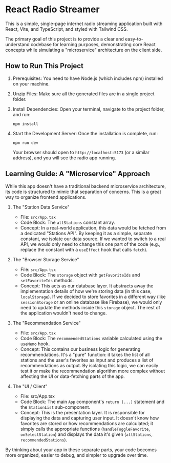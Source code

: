 # React Radio Streamer

This is a simple, single-page internet radio streaming application built with React, Vite, and TypeScript, and styled with Tailwind CSS.

The primary goal of this project is to provide a clear and easy-to-understand codebase for learning purposes, demonstrating core React concepts while simulating a "microservice" architecture on the client side.

## How to Run This Project

1. Prerequisites: You need to have Node.js (which includes npm) installed on your machine.

2. Unzip Files: Make sure all the generated files are in a single project folder.

3. Install Dependencies: Open your terminal, navigate to the project folder, and run:
   ```
   npm install
   ```

4. Start the Development Server: Once the installation is complete, run:
   ```
   npm run dev
   ```
    Your browser should open to `http://localhost:5173` (or a similar address), and you will see the radio app running.

## Learning Guide: A "Microservice" Approach

While this app doesn't have a traditional backend microservice architecture, its code is structured to mimic that separation of concerns. This is a great way to organize frontend applications.

1. The "Station Data Service"
    - File: `src/App.tsx`
    - Code Block: The `allStations` constant array.
    - Concept: In a real-world application, this data would be fetched from a dedicated "Stations API". By keeping it as a simple, separate constant, we isolate our data source. If we wanted to switch to a real API, we would only need to change this one part of the code (e.g., replace the constant with a `useEffect` hook that calls `fetch`).

2. The "Browser Storage Service"
    - File: `src/App.tsx`
    - Code Block: The `storage` object with `getFavoriteIds` and `setFavoriteIds` methods.
    - Concept: This acts as our database layer. It abstracts away the implementation details of how we're storing data (in this case, `localStorage`). If we decided to store favorites in a different way (like `sessionStorage` or an online database like Firebase), we would only need to update the methods inside this `storage` object. The rest of the application wouldn't need to change.

3. The "Recommendation Service"
    - File: `src/App.tsx`
    - Code Block: The `recommendedStations` variable calculated using the `useMemo` hook.
    - Concept: This contains our business logic for generating recommendations. It's a "pure" function: it takes the list of all stations and the user's favorites as input and produces a list of recommendations as output. By isolating this logic, we can easily test it or make the recommendation algorithm more complex without affecting the UI or data-fetching parts of the app.

4. The "UI / Client"
    - File: src/App.tsx
    - Code Block: The main `App` component's `return (...)` statement and the `StationList` sub-component.
    - Concept: This is the presentation layer. It is responsible for displaying the data and capturing user input. It doesn't know how favorites are stored or how recommendations are calculated; it simply calls the appropriate functions (`handleToggleFavorite`, `onSelectStation`) and displays the data it's given (`allStations`, `recommendedStations`).

By thinking about your app in these separate parts, your code becomes more organized, easier to debug, and simpler to upgrade over time.